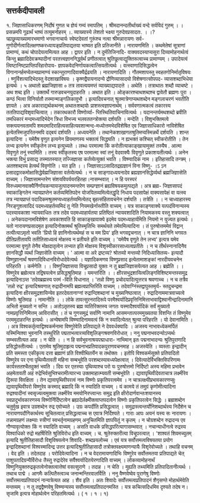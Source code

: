 ## सत्तर्कदीपावली
१. जिज्ञासाधिकरणम्
निर्दोषं गुणत च ज्ञेयं गम्यं रमापतिम् ।
श्रीमदानन्दतीर्थाख्यं वन्दे सर्वविदं गुरुम् । ।
प्रसन्नमपि गूढार्थं भाष्यं तत्युमनोहरम् ।.
व्याख्यास्ये लेशतो भक्ष्या गुरुदेवप्रसादतः. । ।?
ग्र्ह्यछूव्याख्यामारभमाणो भगवानाचार्यः स्वेष्टदेवतां गुरूंश्च नत्वा श्रीमन्नारायणः सर्व-
गुणोदीर्णत्वादिलक्षणष्करध्यायङ्प्रतिपाद्यतया भाष्यत इति प्रतिजानीते । नारायणमिति ।
कथमेतेषां सूत्राणां प्रामाण्यं, कथं चोपादेयत्वमित्यत आह । द्वापर इति । न दुर्मतिजिनादि-
वाक्यवदस्याप्यसुरा दिव्यामोहनार्थत्वं किन्तु ब्रह्मादिदेवक्रष्पादीनां परतत्त्वज्ञाननिर्द्ध्वर्थं
प्रणीतत्वात् श्रुतिछूत्वाद्युक्तिरूत्वाच्च प्रामाण्यम् । उपादेयत्वं त्विष्टानिष्टप्राप्तिपरिहारोपाय-
ज्ञापकवेदनिर्णायकत्वात्सियतीत्यर्थः । वत्स्वाणादिसिद्धत्वेन विगानानर्हमप्येतन्यप्रामाण्यं
स्कान्तुराणादिवाक्यैर्द्रढयति । नारायणादिति । गौतमशापस्तु स्वहतगोनिर्मातृविषयः ।
ष्णुर्विशत्यादिभेदस्तु वेदशाखाविषयः । कृष्णद्वैपायनादन्ये द्रौणिव्यासादयो विशेषणात्सोपपद-
व्यासशब्दाभिधेया इत्यर्थः ।
५ अथातो ब्रह्मजिज्ञासा ०
तत्र तावत्ययमप्तं व्याख्याद्यपादत्ते । अथेति । तत्राथातः शब्दौ व्याचष्टे । अथ शब्द
इति । उक्तार्थे गारुडवचनयुदाहरति । अथात इति । ओङ्कारश्चाथशब्दश्च द्वावेतौ ब्रह्मणः पुरा ।
कण्ठं भित्वा विनिर्यातौ तस्मान्माङ्गलिकावुभौ । इत्यादिवचनात् श्रुतमात्रेणाप्यथशब्देन
मङ्गलाचरणं भवतीति ज्ञायते । अत्र अकाराद्यर्थकथनम् अथातःशब्दयोः प्राशस्त्वज्ञापनार्थम् ।
सर्ववणात्मकत्वं तकारस्य तततिपाद्यविशृवाचित्वात् । तकारथकारौ विष्णोर्व्या-
प्तिस्थितिवाचिनावित्यर्थः ।
यदानन्तर्यमथशब्दो ब्रवीति तमधिकारं मन्दमध्यादिभेदेन त्रिधा विभज्य भलवततन्त्रोक्त्या
दर्शयति । मन्देति । विशृभक्तिमत्वे सक्त्ययनवतामपि शमदमादिराहित्यसाहित्यवशान्मन्द-मध्योत्तमभेदविशेषित एव जिज्ञासाधिकारो नाविशेषित इत्येतस्मिजुपरितनमपि दद्बयं
दर्शयति । अध्ययनेति । तथानेकशाखागतश्रुतिमप्यस्मिन्नर्थे दर्शयति । शान्त इत्यादिना ।
यमेवैष वृणुत इत्यनेन व्रियमाणस्य भक्तत्वं सिद्ध्यति । न ह्यभक्तं कश्चित् स्वीकरोतीति । तेन
लभ्य इत्यनेन स्वीकृतेन लभ्य इत्युच्यते । लब्धः परमात्मा किं करोतीत्याकाङ्खायामुक्तं तस्यैष
. आत्मा विवृणुते तनूं स्यामिति । तस्य स्वीकृतस्य एष परमात्मा स्वां तनूं वेदवाक्यैः विवृणुते
प्रकाशयतीत्यर्थः । अनेन भक्त्या विभुं प्रसाद्य तस्मातस्यात् तज्जिज्ञासा कर्तव्येत्युक्तं भवति ।
विष्ण्वादिकं नाम । इतिहासादि तन्त्रम् ।
अतश्शब्दस्य हेत्वर्थं विवृणोति । यत इति । । जिज्ञासाऽऽसादितद्रह्यज्ञानं विना विष्णु- ।ऽ
ऽन प्रसादद्वारकमोक्षासिद्धेर्वह्मजिज्ञासा वर्तव्येत्यर्थः । न च साङ्गादध्ययनादेव ब्रह्यज्ञानसिद्धेर्व्यर्था
ब्रह्मजिज्ञासेति वाच्यम् । जिज्ञासामन्तरेण संशयविपर्ययरहितहा।नासम्भवात् । न हि परस्परं
विरुध्यमानवाक्यैर्निर्णायकन्यायजुत्पादनमन्तरेण सम्प्रग्ज्ञानं ब्रह्यविषयकमुत्पद्यते । अत्र ब्रह्म-
जिज्ञासापदं स्वाकाङ्गितेन न्यायप्राप्तेन कर्तव्यमितिपदेन योजयितव्यमित्येतद्धृदि निधाय
पदसापेक्षं वाक्यसापेक्षं वा यत्स्व तत्र न्यायप्राप्तं पदादिकमश्रुतमप्यध्याहर्तव्यमित्येतद्
बृहत्संहितावचनेन दर्शयति । तत्रेति । । न चाध्याहारस्य निरङ्गुशत्वादिदं पदमध्याहर्तव्यमिदं तु
नेति नियमखेर्नास्तीति वाच्यम् । यत्र साकाङ्गवाक्ये यत्पदंविनान्यस्य पदस्यावकाशा
न्यायवाधितः तत्र तदेव पदमध्याहार्यतया प्रतिष्ठितं न्यायवशादिति नियामकस्य वस्तु
शक्यत्वात् । अनेकपदानामविशेषेण अवकाशवति हि साकाङ्खावाक्ये इदमेव पदमध्याहार्यमिति
नियमो न युज्यत इत्यर्थः । यतो नारायणप्रसादमृत इत्यादिनोक्तमर्थं श्रुतिस्मृतिभिः समर्थयते
तमेवमित्यादिना । तं पुरुषोत्तममेवं विद्वान् तत्यीत्याऽमृतो भवति 'प्रियो हि ज्ञानिनोत्यर्थमहं स
च मम प्रिय' इति भगवद्वचनात् । न चात्र ज्ञानिनि भगवतः प्रीतिप्रतीतावपि ततीतिसाध्यत्वं
मोक्षस्य न प्रतीयते इति वाच्यम् । 'यमेवैष वृणुते तेन लभ्य' इत्यत्र यमेव परमात्मा वृणुते तेनैव
मोक्षदातृत्वेन लभ्यत इति मोक्षस्य विशृस्वीकारसाध्यत्वप्रतीतेः । न च तीर्थस्नानादिनैव
ज्ञानसिद्धौ व्यर्था जिज्ञासेति वाच्यम् । ' आत्मा वा अरे द्रष्टव्य? श्रोतव्यो मन्तव्यो
निदिध्यासितव्य- इत्यादौ विष्णुज्ञानार्थं श्रवणादिविधानविरोधादेवेत्यर्थः । यज्ञादिकमणव
विष्णुप्रसाद इत्येतामाशङ्कां नारदीयवचनेन परिहरति । कर्मणेति । । विष्णुजिज्ञासया
विचूप्रसादो युक्तः न तु ब्रह्मजिज्ञासयेत्यत आह । ब्रह्मेति । । विष्णुरेव ब्रह्मेत्यत्र तद्विषयत्वेन
प्रसिद्धश्रुतिमाह । यमन्तरिति । । क्षीरसभुद्रशायित्वलिङ्गविशिष्टमन्तस्समुद्र इत्यादिनाऽप्त 'तदेवब्रह्मस्य परमं -विति विधानात् । 'तन्नो विष्णुः प्रचोदयादित्युत्तरत्र श्रवणाच्च । न च तत्रैव
'तन्नो रुद्र' इत्यादिश्रवणात् रुद्रादीनामपि ब्रह्मत्वप्राप्तिरिति वाच्यम् । तदेवाग्निंस्तद्वापुस्तमृर्य-
स्तदुचन्द्रमा इत्यादिना क्षीरसमुद्रशायिन्येव इतरदेवतानाग्नां रुद्रान्दिशब्दानां च मुख्यनिष्ठत्वात् ।
रुद्रादिनाममात्रवाच्यत्वे विष्णोः श्रुतिमाह । नामानीति । । लोके तावत्सुरनरादिरूपे
परमैश्वर्यादिप्रवृत्तिनिमित्ताभावाद्विश्वानीन्द्रादिनामानि अभितो मुख्यतो न सन्ति । अतोऽतृतस्य
ब्रह्म व्यतिरिक्तस्य जगतः यस्मादैश्वर्यादिकं सर्वं मुख्यतो नामप्रवृत्तिनिमित्तम् आविरासीत् । तं
च गुणसमुद्रं सर्वाणि नामानि आसमन्तात्परममुख्यतया विशन्ति तं विष्णुमेव परममुदाहरन्ति
इत्यर्थः । अन्येषामपि विष्ण्वादिनामवत्वं किं न स्यादित्येतत् श्रुत्या परिहरति । यो देवानामिति
। । अत्र विश्वकर्तृत्वाद्विश्वकर्मनामा विष्णुरेवेति प्रतिपाद्यते ने देववर्धक्यादिः । अजस्य
नाभावध्येकमर्पितं यस्मिन्विश्वा भुवनानि तस्थुरिति पद्मताभत्वारव्यविशृलिङ्गश्रवणविरोधात् ।
ननु पद्मनाभवदन्योऽप्यर्थः सम्भवतीत्यत आह । न चेति । । न हि सर्वभुवनाश्रयपद्माधारा-
नाभिमान् इतः पद्मनाभादन्यः श्रुतिपुराणादि प्रसिद्धोस्तीत्यर्थः । एतामेव श्रुतिमुदाहृत्य
पद्मनाभप्रतिपादकपुराणवचनमाह । अजस्येति । व्यस्ताः इन्द्रादीन् प्रति समस्ता एकीकृत्य दत्ता
ब्रह्माणं प्रति विश्वीथितर्येन स तथोक्तः । इतोपि विश्वकर्मसूक्ते प्रतिपादितो विष्णुरेव पर एना
पृथिव्यैतावती महिना सम्बभूवेति परशब्दस्यावध्यपेक्षत्वात् । दिवेत्यादेर्विभक्तिविपरिणामः
कार्यस्ततश्चैतदुक्तं भवति । दिवः पर एतस्याः पृथिव्याश्च परो यः पुरुषोत्तमो निर्दिष्टो अस्य
महिमा प्रभावेन अहमेतावती अहं रुद्रेभिर्वसुभिश्चरामीत्यारभ्य उक्तमाहात्म्यवती सम्बभूवेति ।
द्यावापृथिवीदेवताचात्र लक्ष्मीरेव द्विरूपा विवक्षिता । तेन द्यावापृथिवीपरत्वं नाम विष्णोः
प्रकृतिपरत्वमेव । न चात्रलक्ष्यीप्रभावकारणप्सुः द्यावापृथिवीपरो विष्णुरेव कस्माद् ब्रह्मादि
किं न स्यादिति वाच्यम् । यं कामये तं तमुग्रं कृणोमीत्यादिना रुद्रश्यादीनां स्वसृज्यत्वमुक्त्वा
लक्ष्मीरेव ममयोनिरप्त्वान्तः समुद्र इति क्षीरोदार्णवान्तःशयानस्य स्वप्रादुर्भावकारणस्य
विष्णोर्निर्दिष्टत्वेन ब्रह्यादेर्लक्ष्मीक्त्वाप्तपदत्वेन विष्णोः प्रकृतिपरत्वेन सिद्धेः । ब्रह्मशब्देन
चतुर्मुख इवात्र उग्रशब्देन रुद्र एवोच्यते । उग्रः कपर्दीति प्रसिद्धत्वात् ।
समुद्रास्त्वन्तर्योनिशब्दार्थस्य निर्देशेन च नारायणपदौगिकार्थस्य सूचितत्वात् प्रसिद्धत्वाच्च स
एवात्र निर्दिश्यते । गाराः आपः अयनं यस्य सः नारायणः । तन्नामग्रहणं लक्ष्म्याः स्त्रीणां
स्वभर्तृनामग्रहणम् अनुचितमिति ज्ञापयितुं न कृतम् । न चोग्रशब्देन रुद्रादन्य एव
गौण्यावृत्योक्तः किं न स्यादिति वाच्यम् । असति वाधके प्रसिद्धपरित्यागासम्भवात् । नचान्याधीनत्वे रुद्रस्य विश्वाधिको रुद्रो महर्षिरिति श्रुतिविरोध इति वाच्यम् । च. श्रुतेरुक्तरीत्या
विचूपरत्वात् । 'शाश्वतं शिवमच्युतम् इत्यादि श्रुतीतिहासादौ विशृविषयत्वेन शिवादि-
शब्दप्रयलोच्च । एवं यत्र सर्वोत्तमत्वविषयतया प्रयोग इन्द्रादिशब्दानां विश्वस्मादिन्द्र उत्तर
इत्यादिश्रुतीतिहासादौ तत्रोक्तवक्ष्यमाणन्यायैः विशृरेवोच्यते । तथाहि वचनम् । वेद इति ।
तदेतदाह । परोदिवेत्यादिना । न च वेदरामायणादिभिः विष्णुरेव सर्वोत्तमतया प्रतिपाद्यते चेत्
पाशुपतादिग्रन्यैर्विरोधः तैस्तु रुद्रादेरेव सर्वैश्वर्यादितयेरणादिति वाच्यम् । लोकव्यामोहनार्थं
विष्णुनियुक्तरुद्रकृतत्वेनोक्तत्वात्तेषां वसत्सुराणे । तदाह । न चेति । मुह्यति तथ्यमिति
प्रतिपादितानीत्यर्थः । तथाच पाद्मे । आगमैः कल्पितैस्त्वञ्च जनान्मन्तिरवालर्विति । ननु
वैष्णवेष्वेव पुराणेषु विष्णोः सर्वोत्तमत्वप्रतिपादनं नान्यत्रेत्यत आह । शैव इति । अतः शिवादेः
सर्वोत्तमत्वप्रतिपादनं शैगृसण्ते मोहार्थमेवेति मन्तव्यम् । न तु तद्वद्वैष्णवेषु विष्ण्वन्यस्य
सर्वोत्तमत्वप्रतिपादनमस्ति । यत्र कचित्सदिधमिव दृश्यते तदेष न। सृजामि इत्यत्र
मोहार्थत्वेन परिहतमित्यर्थः । ( १ । १ । १)
